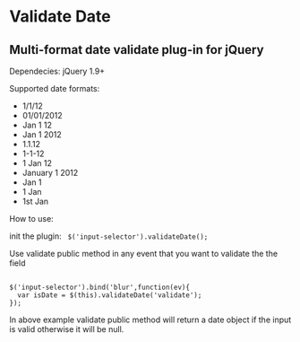 <h1>Validate Date</h1>

<h2>Multi-format date validate plug-in for jQuery</h2>

Dependecies:
jQuery 1.9+

Supported date formats:
  <ul>
  <li>1/1/12</li>
  <li>01/01/2012</li>
  <li>Jan 1 12</li>
  <li>Jan 1 2012</li>
  <li>1.1.12</li>
  <li>1-1-12</li>
  <li>1 Jan 12</li>
  <li>January 1 2012</li>
  <li>Jan 1</li>
  <li>1 Jan</li>
  <li>1st Jan</li>
  </ul>
How to use:

init the plugin:
<code>
$('input-selector').validateDate();
</code>

<p>Use validate public method in any event that you want to validate the the field</p>
<code>
$('input-selector').bind('blur',function(ev){
  var isDate = $(this).validateDate('validate');
});
</code>
<p>
In above example validate public method will return a date object if the input is valid otherwise it will be null.
</p>

